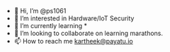 - 👋 Hi, I’m @ps1061
- 👀 I’m interested in Hardware/IoT Security
- 🌱 I’m currently learning *
- 💞️ I’m looking to collaborate on learning marathons.
- 📫 How to reach me kartheek@payatu.io

<!---
ps1061/ps1061 is a ✨ special ✨ repository because its `README.md` (this file) appears on your GitHub profile.
You can click the Preview link to take a look at your changes.
--->
